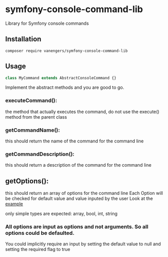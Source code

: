 # symfony-console-command-lib
Library for Symfony console commands

## Installation

```
composer require vanengers/symfony-console-command-lib
```

## Usage

```php
class MyCommand extends AbstractConsoleCommand {}
```
Implement the abstract methods and you are good to go.

### executeCommand():
the method that actually executes the command, do not use the execute() method from the parent class

### getCommandName():
this should return the name of the command for the command line

### getCommandDescription():
this should return a description of the command for the command line

## getOptions():
this should return an array of options for the command line
Each Option will be checked for default value and value inputed by the user
Look at the [example](https://github.com/vanengers/symfony-console-command-lib/blob/530536fdae404d2564a3b8fbfc4299e81330971b/examples/HelloWorldCommand.php#L34)

only simple types are expected: array, bool, int, string

### All options are input as options and not arguments. So all options could be defaulted.
You could implicitly require an input by setting the default value to null and setting the required flag to true